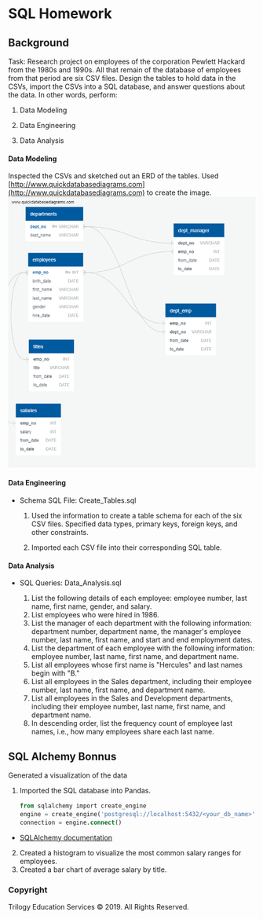 # SQL Homework

## Background

Task: Research project on employees of the corporation Pewlett Hackard from the 1980s and 1990s. All that remain of the database of employees from that period are six CSV files. Design the tables to hold data in the CSVs, import the CSVs into a SQL database, and answer questions about the data. In other words, perform:

1. Data Modeling

2. Data Engineering

3. Data Analysis

#### Data Modeling

Inspected the CSVs and sketched out an ERD of the tables. Used [http://www.quickdatabasediagrams.com](http://www.quickdatabasediagrams.com) to create the image.
![ERD](/Images/ERD_Image.png)

#### Data Engineering
* Schema SQL File: Create_Tables.sql

   1. Used the information to create a table schema for each of the six CSV files. Specified data types, primary keys, foreign keys, and other constraints.

   2. Imported each CSV file into their corresponding SQL table.

#### Data Analysis

* SQL Queries: Data_Analysis.sql

   1. List the following details of each employee: employee number, last name, first name, gender, and salary.
   2. List employees who were hired in 1986.
   3. List the manager of each department with the following information: department number, department name, the manager's employee number, last name, first name, and start and end employment dates.
   4. List the department of each employee with the following information: employee number, last name, first name, and department name.
   5. List all employees whose first name is "Hercules" and last names begin with "B."
   6. List all employees in the Sales department, including their employee number, last name, first name, and department name.
   7. List all employees in the Sales and Development departments, including their employee number, last name, first name, and department name.
   8. In descending order, list the frequency count of employee last names, i.e., how many employees share each last name.

## SQL Alchemy Bonnus

Generated a visualization of the data

1. Imported the SQL database into Pandas.  

   ```sql
   from sqlalchemy import create_engine
   engine = create_engine('postgresql://localhost:5432/<your_db_name>')
   connection = engine.connect()
   ```

* [SQLAlchemy documentation](https://docs.sqlalchemy.org/en/latest/core/engines.html#postgresql)

2. Created a histogram to visualize the most common salary ranges for employees.
3. Created a bar chart of average salary by title.


### Copyright

Trilogy Education Services © 2019. All Rights Reserved.
